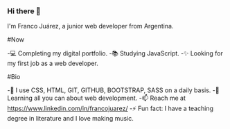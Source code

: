 ### Hi there 👋 


I'm Franco Juárez, a junior web developer from Argentina. 


#Now


-💻 Completing my digital portfolio.
-📚 Studying JavaScript.
-✨ Looking for my first job as a web developer.

#Bio

-🔭 I use CSS, HTML, GIT, GITHUB, BOOTSTRAP, SASS on a daily basis.
-🌱 Learning all you can about web development.
-📫 Reach me at https://www.linkedin.com/in/francojuarez/
-⚡ Fun fact: I have a teaching degree in literature and I love making music.



<!--
**Juarrison/Juarrison** is a ✨ _special_ ✨ repository because its `README.md` (this file) appears on your GitHub profile.

Here are some ideas to get you started:

- 🔭 I’m currently working on ...
- 🌱 I’m currently learning ...
- 👯 I’m looking to collaborate on ...
- 🤔 I’m looking for help with ...
- 💬 Ask me about ...
- 📫 How to reach me: ...
- 😄 Pronouns: ...
- ⚡ Fun fact: ...
-->


